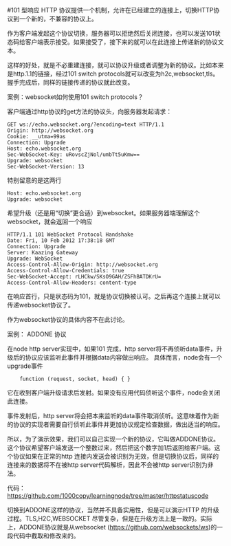 #101 型响应
HTTP 协议提供一个机制，允许在已经建立的连接上，切换HTTP协议到一个新的，不兼容的协议上。

作为客户端发起这个协议切换，服务器可以拒绝然后关闭连接，也可以发送101状态码给客户端表示接受。如果接受了，接下来的就可以在此连接上传递新的协议文本。

这样的好处，就是不必重建连接，就可以协议升级或者调整为新的协议。比如本来是http.1.1的链接，经过101 switch protocols就可以改变为h2c,websocket,tls。握手完成后，同样的链接传递的协议就此改变。

案例：websocket如何使用101 switch protocols？

客户端通过http协议的get方法的协议头，向服务器发起请求：
```
GET ws://echo.websocket.org/?encoding=text HTTP/1.1
Origin: http://websocket.org
Cookie: __utma=99as
Connection: Upgrade
Host: echo.websocket.org
Sec-WebSocket-Key: uRovscZjNol/umbTt5uKmw==
Upgrade: websocket
Sec-WebSocket-Version: 13
```
特别留意的是这两行
```
Host: echo.websocket.org
Upgrade: websocket
```
希望升级（还是用“切换”更合适）到websocket。如果服务器端理解这个websocket，就会返回一个响应
```
HTTP/1.1 101 WebSocket Protocol Handshake
Date: Fri, 10 Feb 2012 17:38:18 GMT
Connection: Upgrade
Server: Kaazing Gateway
Upgrade: WebSocket
Access-Control-Allow-Origin: http://websocket.org
Access-Control-Allow-Credentials: true
Sec-WebSocket-Accept: rLHCkw/SKsO9GAH/ZSFhBATDKrU=
Access-Control-Allow-Headers: content-type
```
在响应首行，只是状态码为101，就是协议切换被认可。之后再这个连接上就可以传递websocket协议了。

作为websocket协议的具体内容不在此讨论。

案例： ADDONE 协议

在node http server实现中，如果101 完成，http server将不再侦听data事件，升级后的协议应该监听此事件并根据data内容做出响应。
具体而言，node会有一个upgrade事件
```
	function (request, socket, head) { }
```
它在收到客户端升级请求后发射。如果没有应用代码侦听这个事件，node会关闭此连接。

事件发射后，http server将会把本来监听的data事件取消侦听。这意味着作为新的协议的实现者需要自行侦听此事件并更加协议规定检查数据，做出适当的响应。

所以，为了演示效果，我们可以自己实现一个新的协议，它叫做ADDONE协议。这个协议希望客户端发送一个整数过来，然后把这个数字加1后返回给客户端。这个协议如果在正常的http 连接内发送会被识别为无效，但是切换协议后，同样的连接来的数据将不在被http server代码解析，因此不会被http server识别为非法。

代码：https://github.com/1000copy/learningnode/tree/master/httpstatuscode

切换到ADDONE这样的协议，当然并不具备实用性，但是可以演示HTTP 的升级过程。TLS,H2C,WEBSOCKET 尽管复杂，但是在升级方法上是一致的。实际上，ADDONE协议就是从websocket (https://github.com/websockets/ws)的一段代码中截取和修改来的。

